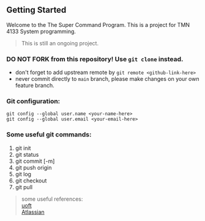 ## Getting Started

Welcome to the The Super Command Program. This is a project for TMN 4133 System programming.

> This is still an ongoing project.

### DO NOT FORK from this repository! Use `git clone` instead.
* don't forget to add upstream remote by `git remote <github-link-here>`
* never commit directly to `main` branch, please make changes on your own feature branch.  

### Git configuration:
`git config --global user.name <your-name-here>`  
`git config --global user.email <your-email-here>`

### Some useful git commands:
1. git init 
2. git status
3. git commit [-m]
4. git push origin <your-branch-name>
5. git log
6. git checkout <branch-name>
7. git pull <origin>

> some useful references:  
[uoft](https://uoftcoders.github.io/studyGroup/lessons/git/collaboration/lesson/)  
[Atlassian](https://www.atlassian.com/git/tutorials/setting-up-a-repository)